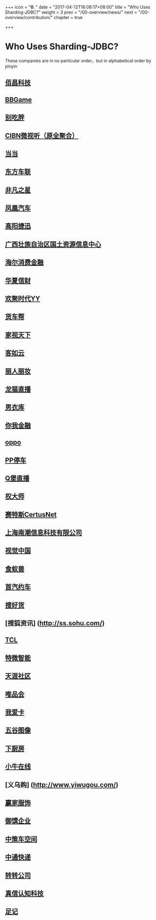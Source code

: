 +++
icon = "<b>0. </b>"
date = "2017-04-12T16:06:17+08:00"
title = "Who Uses Sharding-JDBC?"
weight = 3
prev = "/00-overview/news/"
next = "/00-overview/contribution/"
chapter = true

+++

# Who Uses Sharding-JDBC?

These companies are in no particular order，but in alphabetical order by pinyin

## [佰昌科技](http://www.sdbaichang.com/)

## [BBGame](http://www.bbgameonline.com/)

## [别吃胖](http://www.biechipang.net/)

## [CIBN微视听（原全聚合）](http://www.91vst.com/)

## [当当](http://www.dangdang.com/)

## [东方车联](http://www.dongfang789.com/)

## [非凡之星](http://www.ffzxnet.com/)

## [凤凰汽车](http://auto.ifeng.com/)

## [高阳捷迅](http://www.19pay.com.cn/)

## [广西壮族自治区国土资源信息中心](http://z.gxdlr.gov.cn/)

## [海尔消费金融](http://www.haiercash.com/)

## [华夏信财](https://www.huaxiafinance.com/)

## [欢聚时代YY](http://www.yy.com/)

## [货车帮](http://www.huochebang.com/)

## [家视天下](http://www.hiveview.com/)

## [客如云](http://www.keruyun.com/)

## [丽人丽妆](http://www.lrlz.com/)

## [龙猫直播](http://www.tvlongmao.com)

## [男衣库](http://www.nanyiku.com/)

## [你我金融](https://www.niiwoo.com/)

## [oppo](http://www.oppo.com/)

## [PP停车](https://660pp.com)

## [Q堡直播](http://www.qbaotv.com/)

## [权大师](http://www.quandashi.com/)

## [赛特斯CertusNet](http://www.certusnet.com.cn/)

## [上海南潮信息科技有限公司](https://ruff.io/)

## [视觉中国](https://500px.me/)

## [食蚁兽](http://www.41soo.com/)

## [首汽约车](http://www.01zhuanche.com/)

## [搜好货](http://www.912688.com/)

## [搜狐资讯] (http://ss.sohu.com/)

## [TCL](http://www.tcl.com/)

## [特微智能](http://www.trawe.cn/)

## [天涯社区](http://www.tianya.cn/)

## [唯品会](http://www.vip.com/)

## [我爱卡](http://www.51credit.com/)

## [五谷图像](http://www.5grain.com/)

## [下厨房](http://www.xiachufang.com/)

## [小牛在线](https://www.xiaoniu88.com/)

## [义乌购] (http://www.yiwugou.com/)

## [赢家服饰](http://www.eeka.cn/)

## [御馔企业](http://www.uzengroup.com/)

## [中策车空间](http://www.zcckj.com/)

## [中通快递](http://www.zto.com/)

## [转转公司](http://www.zhuanzhuan.com/)

## [真信认知科技](http://www.zhenxinsafe.com/)

## [足记](http://www.fotoplace.cc/)
